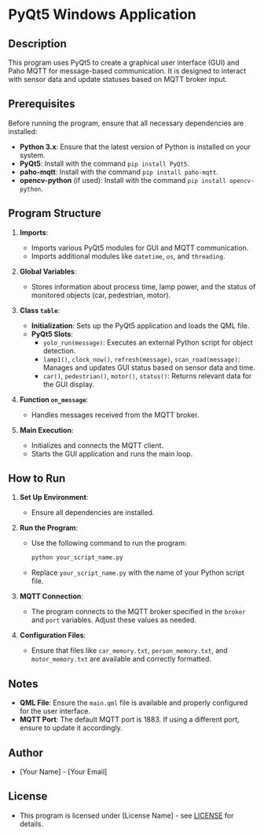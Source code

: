 # PyQt5 Windows Application

## Description
This program uses PyQt5 to create a graphical user interface (GUI) and Paho MQTT for message-based communication. It is designed to interact with sensor data and update statuses based on MQTT broker input.

## Prerequisites
Before running the program, ensure that all necessary dependencies are installed:

- **Python 3.x**: Ensure that the latest version of Python is installed on your system.
- **PyQt5**: Install with the command `pip install PyQt5`.
- **paho-mqtt**: Install with the command `pip install paho-mqtt`.
- **opencv-python** (if used): Install with the command `pip install opencv-python`.

## Program Structure
1. **Imports**:
   - Imports various PyQt5 modules for GUI and MQTT communication.
   - Imports additional modules like `datetime`, `os`, and `threading`.

2. **Global Variables**:
   - Stores information about process time, lamp power, and the status of monitored objects (car, pedestrian, motor).

3. **Class `table`**:
   - **Initialization**: Sets up the PyQt5 application and loads the QML file.
   - **PyQt5 Slots**:
     - `yolo_run(message)`: Executes an external Python script for object detection.
     - `lamp1()`, `clock_now()`, `refresh(message)`, `scan_road(message)`: Manages and updates GUI status based on sensor data and time.
     - `car()`, `pedestrian()`, `motor()`, `status()`: Returns relevant data for the GUI display.

4. **Function `on_message`**:
   - Handles messages received from the MQTT broker.

5. **Main Execution**:
   - Initializes and connects the MQTT client.
   - Starts the GUI application and runs the main loop.

## How to Run
1. **Set Up Environment**:
   - Ensure all dependencies are installed.

2. **Run the Program**:
   - Use the following command to run the program:
     ```bash
     python your_script_name.py
     ```
   - Replace `your_script_name.py` with the name of your Python script file.

3. **MQTT Connection**:
   - The program connects to the MQTT broker specified in the `broker` and `port` variables. Adjust these values as needed.

4. **Configuration Files**:
   - Ensure that files like `car_memory.txt`, `person_memory.txt`, and `motor_memory.txt` are available and correctly formatted.

## Notes
- **QML File**: Ensure the `main.qml` file is available and properly configured for the user interface.
- **MQTT Port**: The default MQTT port is 1883. If using a different port, ensure to update it accordingly.

## Author
- [Your Name] - [Your Email]

## License
- This program is licensed under [License Name] - see [LICENSE](LICENSE) for details.

